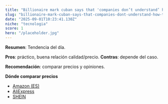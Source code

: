 ```yaml
---
title: "Billionaire mark cuban says that 'companies don’t understand’ how to implement ai right now—and that's an opportunity for gen z coming out of school"
slug: "billionaire-mark-cuban-says-that-companies-dont-understand-how-to-implement-ai-r"
date: "2025-09-01T10:23:41.130Z"
niche: "tecnologia"
score: 1
hero: "/placeholder.jpg"
---
```


**Resumen**: Tendencia del día.

**Pros**: práctico, buena relación calidad/precio. **Contras**: depende del caso.

**Recomendación**: comparar precios y opiniones.

**Dónde comparar precios**
- [Amazon (ES)](https://www.amazon.es/s?k=Billionaire+mark+cuban+says+that+%27companies+don%E2%80%99t+understand%E2%80%99+how+to+implement+ai+right+now%E2%80%94and+that%27s+an+opportunity+for+gen+z+coming+out+of+school&tag=teknovashop25-21)
- [AliExpress](https://www.aliexpress.com/wholesale?SearchText=Billionaire+mark+cuban+says+that+%27companies+don%E2%80%99t+understand%E2%80%99+how+to+implement+ai+right+now%E2%80%94and+that%27s+an+opportunity+for+gen+z+coming+out+of+school)
- [SHEIN](https://www.shein.com/pdsearch?q=Billionaire+mark+cuban+says+that+%27companies+don%E2%80%99t+understand%E2%80%99+how+to+implement+ai+right+now%E2%80%94and+that%27s+an+opportunity+for+gen+z+coming+out+of+school)
